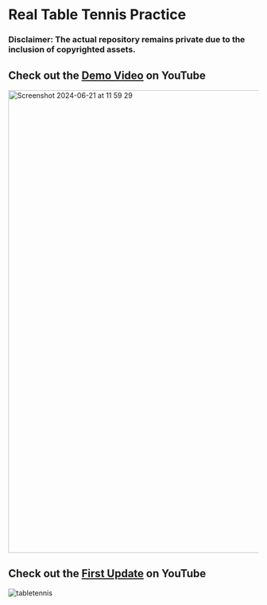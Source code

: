 # Real Table Tennis Practice

### Disclaimer: The actual repository remains private due to the inclusion of copyrighted assets.

## Check out the [Demo Video](https://www.youtube.com/watch?v=xYIOw1CK1-M&t=3s) on YouTube
<img width="930" alt="Screenshot 2024-06-21 at 11 59 29" src="https://github.com/GabrielM33/real-table-tennis/assets/123421871/73e93d26-dea9-449b-a5ee-e13d7a0df0ec">


## Check out the [First Update](https://www.youtube.com/watch?v=tR2fXRLb2P8) on YouTube
![tabletennis](https://github.com/GabrielM33/Real-Table-Tennis-Practice/assets/123421871/d9915509-8a27-4143-8129-f13580cb22c7)
